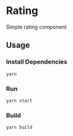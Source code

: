 # Rating

Simple rating component

## Usage

### Install Dependencies
```
yarn
```

### Run
```
yarn start
```

### Build
```
yarn build
```